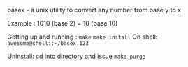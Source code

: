 basex - a unix utility to convert any number from base y to x

Example :
1010 (base 2) = 10 (base 10)

Getting up and running :
`make`
`make install`
On shell:
`awesome@shell::~/basex 123`

Uninstall:
cd into directory and issue
`make purge`